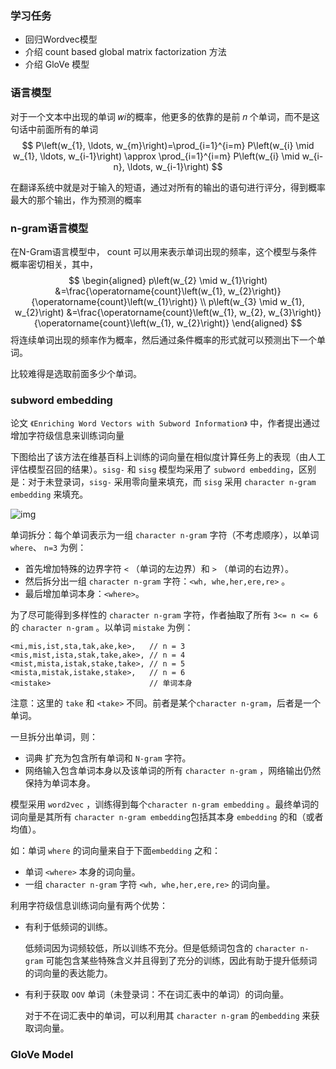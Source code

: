 ### 学习任务

- 回归Wordvec模型
- 介绍 count based global matrix factorization 方法
- 介绍 GloVe 模型



### 语言模型

对于一个文本中出现的单词 𝑤𝑖的概率，他更多的依靠的是前 𝑛 个单词，而不是这句话中前面所有的单词
$$
P\left(w_{1}, \ldots, w_{m}\right)=\prod_{i=1}^{i=m} P\left(w_{i} \mid w_{1}, \ldots, w_{i-1}\right) \approx \prod_{i=1}^{i=m} P\left(w_{i} \mid w_{i-n}, \ldots, w_{i-1}\right)
$$


在翻译系统中就是对于输入的短语，通过对所有的输出的语句进行评分，得到概率最大的那个输出，作为预测的概率

### n-gram语言模型

在N-Gram语言模型中， count 可以用来表示单词出现的频率，这个模型与条件概率密切相关，其中，
$$
\begin{aligned}
p\left(w_{2} \mid w_{1}\right) &=\frac{\operatorname{count}\left(w_{1}, w_{2}\right)}{\operatorname{count}\left(w_{1}\right)} \\
p\left(w_{3} \mid w_{1}, w_{2}\right) &=\frac{\operatorname{count}\left(w_{1}, w_{2}, w_{3}\right)}{\operatorname{count}\left(w_{1}, w_{2}\right)}
\end{aligned}
$$
将连续单词出现的频率作为概率，然后通过条件概率的形式就可以预测出下一个单词。

比较难得是选取前面多少个单词。



### subword embedding

论文 `《Enriching Word Vectors with Subword Information》` 中，作者提出通过增加字符级信息来训练词向量

下图给出了该方法在维基百科上训练的词向量在相似度计算任务上的表现（由人工评估模型召回的结果）。`sisg-` 和 `sisg` 模型均采用了 `subword embedding`，区别是：对于未登录词，`sisg-` 采用零向量来填充，而 `sisg` 采用 `character n-gram embedding` 来填充。

![img](http://www.huaxiaozhuan.com/%E6%B7%B1%E5%BA%A6%E5%AD%A6%E4%B9%A0/imgs/word_representation/word2vec_char.png)

单词拆分：每个单词表示为一组 `character n-gram` 字符（不考虑顺序），以单词 `where`、 `n=3` 为例：

- 首先增加特殊的边界字符 `<` （单词的左边界）和 `>` （单词的右边界）。
- 然后拆分出一组 `character n-gram` 字符：`<wh, whe,her,ere,re>` 。
- 最后增加单词本身：`<where>`。

为了尽可能得到多样性的 `character n-gram` 字符，作者抽取了所有 `3<= n <= 6` 的 `character n-gram` 。以单词 `mistake` 为例：

```
<mi,mis,ist,sta,tak,ake,ke>,   // n = 3
<mis,mist,ista,stak,take,ake>, // n = 4
<mist,mista,istak,stake,take>, // n = 5
<mista,mistak,istake,stake>,   // n = 6
<mistake>                      // 单词本身
```

注意：这里的 `take` 和 `<take>` 不同。前者是某个`character n-gram`，后者是一个单词。

一旦拆分出单词，则：

- 词典 扩充为包含所有单词和 `N-gram` 字符。
- 网络输入包含单词本身以及该单词的所有 `character n-gram` ，网络输出仍然保持为单词本身。

模型采用 `word2vec` ，训练得到每个`character n-gram embedding` 。最终单词的词向量是其所有 `character n-gram embedding`包括其本身 `embedding` 的和（或者均值）。

如：单词 `where` 的词向量来自于下面`embedding` 之和：

- 单词 `<where>` 本身的词向量。
- 一组 `character n-gram` 字符 `<wh, whe,her,ere,re>` 的词向量。

利用字符级信息训练词向量有两个优势：

- 有利于低频词的训练。

  低频词因为词频较低，所以训练不充分。但是低频词包含的 `character n-gram` 可能包含某些特殊含义并且得到了充分的训练，因此有助于提升低频词的词向量的表达能力。

- 有利于获取 `OOV` 单词（未登录词：不在词汇表中的单词）的词向量。

  对于不在词汇表中的单词，可以利用其 `character n-gram` 的`embedding` 来获取词向量。

### GloVe Model



